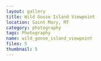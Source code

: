 ```yaml
---
layout: gallery
title: Wild Goose Island Viewpoint
location: Saint Mary, MT
category: photography
tags: Photography
name: wild_goose_island_viewpoint
files: 5
thumbnail: 5
---
```

